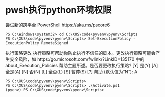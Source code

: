 # pwsh执行python环境权限


尝试新的跨平台 PowerShell https://aka.ms/pscore6

```batch
PS C:\Windows\system32> cd C:\XUS\code\pyvenv\pyenv\Scripts
PS C:\XUS\code\pyvenv\pyenv\Scripts> Set-ExecutionPolicy -ExecutionPolicy RemoteSigned
```

执行策略更改
执行策略可帮助你防止执行不信任的脚本。更改执行策略可能会产生安全风险，如 https:/go.microsoft.com/fwlink/?LinkID=135170
中的 about_Execution_Policies 帮助主题所述。是否要更改执行策略?
[Y] 是(Y)  [A] 全是(A)  [N] 否(N)  [L] 全否(L)  [S] 暂停(S)  [?] 帮助 (默认值为“N”): A

```batch
PS C:\XUS\code\pyvenv\pyenv\Scripts>
PS C:\XUS\code\pyvenv\pyenv\Scripts> .\Activate.ps1
(pyenv) PS C:\XUS\code\pyvenv\pyenv\Scripts>
```

